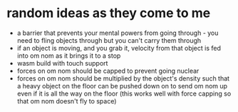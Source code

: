 # random ideas as they come to me

* a barrier that prevents your mental powers from going through - you need to fling objects through but you can't carry them through
* if an object is moving, and you grab it, velocity from that object is fed into om nom as it brings it to a stop
* wasm build with touch support
* forces on om nom should be capped to prevent going nuclear
* forces on om nom should be multiplied by the object's density such that a heavy object on the floor can be pushed down on to send om nom up even if it is all the way on the floor (this works well with force capping so that om nom doesn't fly to space)